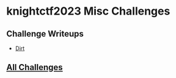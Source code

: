 # knightctf2023 Misc Challenges

## Challenge Writeups

- [Dirt](./Dirt/index.md)

## [All Challenges](../index.md)
